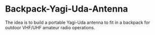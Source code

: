 # Backpack-Yagi-Uda-Antenna
The idea is to build a portable Yagi-Uda antenna to fit in a backpack for outdoor VHF/UHF amateur radio operations.
